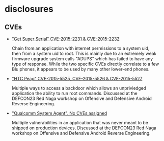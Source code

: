 # disclosures

## CVEs

- ["Get Super Serial" CVE-2015-2231 & CVE-2015-2232](https://github.com/rednaga/disclosures/blob/master/GetSuperSerial.md)
  
  Chain from an application with internet permissions to a system uid, then from a system uid to root. This is mainly due
  to an extremely weak firmware upgrade system calls "ADUPS" which has failed to have any type of response. While the two
  specific CVEs directly correlate to a few Blu phones, it appears to be used by many other lower-end phones.


- ["HTC Peap" CVE-2015-5525, CVE-2015-5526 & CVE-2015-5527](https://github.com/rednaga/disclosures/blob/master/HTCPeap.md)
  
  Multiple ways to access a backdoor which allows an unprivledged application the ability to run root commands. Discussed
  at the DEFCON23 Red Naga workshop on Offensive and Defensive Android Reverse Engineering.

- ["Qualcomm System Agent", No CVEs assigned](https://github.com/rednaga/disclosures/blob/master/QCOMSysAgent.md)

  Multiple vulnerabilities in an application that was never meant to be shipped on production devices. Discussed
  at the DEFCON23 Red Naga workshop on Offensive and Defensive Android Reverse Engineering.